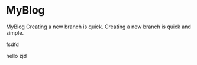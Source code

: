 # MyBlog
MyBlog
Creating a new branch is quick.
Creating a new branch is quick and simple.



fsdfd

hello zjd
